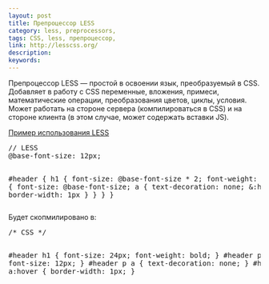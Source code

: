 ```yaml
---
layout: post
title: Препроцессор LESS
category: less, preprocessors, 
tags: CSS, less, препроцессор, 
link: http://lesscss.org/
description: 
keywords: 
---
```


<p>Препроцессор LESS — простой в освоении язык, преобразуемый в CSS. Добавляет в работу с CSS переменные, вложения, примеси, математические операции, преобразования цветов, циклы, условия. Может работать на стороне сервера (компилироваться в CSS) и на стороне клиента (в этом случае, может содержать вставки JS).</p>
<div class="panel panel-code"><div class="panel-heading"><p class="panel-title"><a href="#collapse_1" data-toggle="collapse" class="local-link collapsed">
	Пример использования LESS
</a></p></div><div class="panel-collapse collapse" id="collapse_1" style="height: 0px;"><div class="panel-body">
<pre>// LESS
@base-font-size: 12px;

#header {
  h1 {
    font-size: @base-font-size * 2;
    font-weight: bold;
  }
  p { font-size: @base-font-size;
    a { text-decoration: none;
      &:hover { border-width: 1px }
    }
  }
}</pre>
<p>Будет скопмилировано в:</p> 
<pre>/* CSS */

#header h1 {
  font-size: 24px;
  font-weight: bold;
}
#header p {
  font-size: 12px;
}
#header p a {
  text-decoration: none;
}
#header p a:hover {
  border-width: 1px;
}</pre>
</div></div></div>
